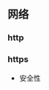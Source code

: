 <!--
 * @Author: your name
 * @Date: 2020-03-04 14:57:32
 * @LastEditTime: 2020-03-04 15:01:16
 * @LastEditors: Please set LastEditors
 * @Description: In User Settings Edit
 * @FilePath: \vue-note\网络\http.md
 -->
## 网络

### http

### https
- 安全性